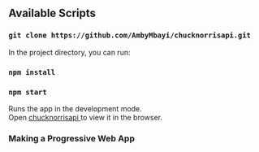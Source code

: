 

## Available Scripts
### `git clone https://github.com/AmbyMbayi/chucknorrisapi.git`

In the project directory, you can run:
### `npm install`

### `npm start`

Runs the app in the development mode.\
Open [ chucknorrisapi ](https://ambymbayi.github.io/chucknorrisapi/) to view it in the browser.

### Making a Progressive Web App

